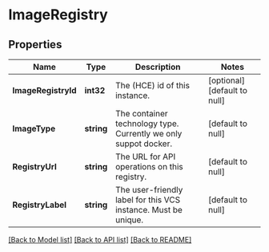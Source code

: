 # ImageRegistry

## Properties
Name | Type | Description | Notes
------------ | ------------- | ------------- | -------------
**ImageRegistryId** | **int32** | The (HCE) id of this instance. | [optional] [default to null]
**ImageType** | **string** | The container technology type. Currently we only suppot docker. | [default to null]
**RegistryUrl** | **string** | The URL for API operations on this registry. | [default to null]
**RegistryLabel** | **string** | The user-friendly label for this VCS instance. Must be unique. | [default to null]

[[Back to Model list]](../README.md#documentation-for-models) [[Back to API list]](../README.md#documentation-for-api-endpoints) [[Back to README]](../README.md)


